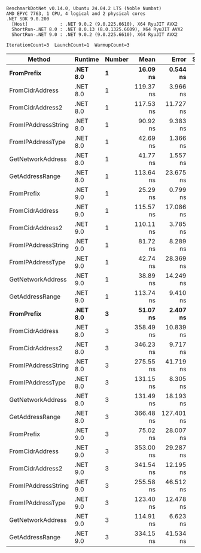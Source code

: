 ```

BenchmarkDotNet v0.14.0, Ubuntu 24.04.2 LTS (Noble Numbat)
AMD EPYC 7763, 1 CPU, 4 logical and 2 physical cores
.NET SDK 9.0.200
  [Host]            : .NET 9.0.2 (9.0.225.6610), X64 RyuJIT AVX2
  ShortRun-.NET 8.0 : .NET 8.0.13 (8.0.1325.6609), X64 RyuJIT AVX2
  ShortRun-.NET 9.0 : .NET 9.0.2 (9.0.225.6610), X64 RyuJIT AVX2

IterationCount=3  LaunchCount=1  WarmupCount=3  

```
| Method              | Runtime  | Number | Mean      | Error      | StdDev   | Min       | Max       | Gen0   | Allocated |
|-------------------- |--------- |------- |----------:|-----------:|---------:|----------:|----------:|-------:|----------:|
| **FromPrefix**          | **.NET 8.0** | **1**      |  **16.09 ns** |   **0.544 ns** | **0.030 ns** |  **16.06 ns** |  **16.12 ns** | **0.0033** |      **56 B** |
| FromCidrAddress     | .NET 8.0 | 1      | 119.37 ns |   3.966 ns | 0.217 ns | 119.21 ns | 119.62 ns | 0.0067 |     112 B |
| FromCidrAddress2    | .NET 8.0 | 1      | 117.53 ns |  11.727 ns | 0.643 ns | 116.87 ns | 118.15 ns | 0.0067 |     112 B |
| FromIPAddressString | .NET 8.0 | 1      |  90.92 ns |   9.383 ns | 0.514 ns |  90.42 ns |  91.44 ns | 0.0033 |      56 B |
| FromIPAddressType   | .NET 8.0 | 1      |  42.69 ns |   1.366 ns | 0.075 ns |  42.60 ns |  42.75 ns | 0.0052 |      88 B |
| GetNetworkAddress   | .NET 8.0 | 1      |  41.77 ns |   1.557 ns | 0.085 ns |  41.68 ns |  41.84 ns | 0.0033 |      56 B |
| GetAddressRange     | .NET 8.0 | 1      | 113.64 ns |  23.675 ns | 1.298 ns | 112.31 ns | 114.90 ns | 0.0100 |     168 B |
| FromPrefix          | .NET 9.0 | 1      |  25.29 ns |   0.799 ns | 0.044 ns |  25.24 ns |  25.32 ns | 0.0033 |      56 B |
| FromCidrAddress     | .NET 9.0 | 1      | 115.57 ns |  17.086 ns | 0.937 ns | 114.77 ns | 116.60 ns | 0.0067 |     112 B |
| FromCidrAddress2    | .NET 9.0 | 1      | 110.11 ns |   3.785 ns | 0.207 ns | 109.90 ns | 110.32 ns | 0.0067 |     112 B |
| FromIPAddressString | .NET 9.0 | 1      |  81.72 ns |   8.289 ns | 0.454 ns |  81.30 ns |  82.21 ns | 0.0033 |      56 B |
| FromIPAddressType   | .NET 9.0 | 1      |  42.74 ns |  28.369 ns | 1.555 ns |  41.06 ns |  44.12 ns | 0.0052 |      88 B |
| GetNetworkAddress   | .NET 9.0 | 1      |  38.89 ns |  14.249 ns | 0.781 ns |  38.34 ns |  39.78 ns | 0.0033 |      56 B |
| GetAddressRange     | .NET 9.0 | 1      | 113.74 ns |   9.410 ns | 0.516 ns | 113.26 ns | 114.29 ns | 0.0100 |     168 B |
| **FromPrefix**          | **.NET 8.0** | **3**      |  **51.07 ns** |   **2.407 ns** | **0.132 ns** |  **50.95 ns** |  **51.21 ns** | **0.0100** |     **168 B** |
| FromCidrAddress     | .NET 8.0 | 3      | 358.49 ns |  10.839 ns | 0.594 ns | 358.13 ns | 359.17 ns | 0.0200 |     336 B |
| FromCidrAddress2    | .NET 8.0 | 3      | 346.23 ns |   9.717 ns | 0.533 ns | 345.69 ns | 346.75 ns | 0.0200 |     336 B |
| FromIPAddressString | .NET 8.0 | 3      | 275.55 ns |  41.719 ns | 2.287 ns | 273.15 ns | 277.70 ns | 0.0100 |     168 B |
| FromIPAddressType   | .NET 8.0 | 3      | 131.15 ns |   8.305 ns | 0.455 ns | 130.75 ns | 131.64 ns | 0.0157 |     264 B |
| GetNetworkAddress   | .NET 8.0 | 3      | 131.49 ns |  18.193 ns | 0.997 ns | 130.81 ns | 132.64 ns | 0.0100 |     168 B |
| GetAddressRange     | .NET 8.0 | 3      | 366.48 ns | 127.401 ns | 6.983 ns | 362.02 ns | 374.53 ns | 0.0300 |     504 B |
| FromPrefix          | .NET 9.0 | 3      |  75.02 ns |  28.007 ns | 1.535 ns |  74.08 ns |  76.79 ns | 0.0100 |     168 B |
| FromCidrAddress     | .NET 9.0 | 3      | 353.00 ns |  29.287 ns | 1.605 ns | 351.42 ns | 354.63 ns | 0.0200 |     336 B |
| FromCidrAddress2    | .NET 9.0 | 3      | 341.54 ns |  12.195 ns | 0.668 ns | 340.89 ns | 342.23 ns | 0.0200 |     336 B |
| FromIPAddressString | .NET 9.0 | 3      | 255.58 ns |  46.512 ns | 2.549 ns | 252.71 ns | 257.59 ns | 0.0100 |     168 B |
| FromIPAddressType   | .NET 9.0 | 3      | 123.40 ns |  12.478 ns | 0.684 ns | 122.87 ns | 124.17 ns | 0.0157 |     264 B |
| GetNetworkAddress   | .NET 9.0 | 3      | 114.91 ns |   6.623 ns | 0.363 ns | 114.53 ns | 115.25 ns | 0.0100 |     168 B |
| GetAddressRange     | .NET 9.0 | 3      | 334.15 ns |  41.534 ns | 2.277 ns | 331.71 ns | 336.21 ns | 0.0300 |     504 B |
